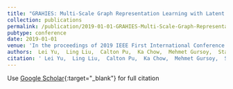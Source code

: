 ```yaml
---
title: "GRAHIES: Multi-Scale Graph Representation Learning with Latent Hierarchical Structure"
collection: publications
permalink: /publication/2019-01-01-GRAHIES-Multi-Scale-Graph-Representation-Learning-with-Latent-Hierarchical-Structure
pubtype: conference
date: 2019-01-01
venue: 'In the proceedings of 2019 IEEE First International Conference on Cognitive Machine Intelligence (CogMI)'
authors:  Lei Yu,  Ling Liu,  Calton Pu,  Ka Chow,  Mehmet Gursoy,  Stacey Truex,  Hong Min,  Arun Iyengar,  Gong Su,  Qi Zhang,  Donna Dillenberger
citation: ' Lei Yu,  Ling Liu,  Calton Pu,  Ka Chow,  Mehmet Gursoy,  Stacey Truex,  Hong Min,  Arun Iyengar,  Gong Su,  Qi Zhang,  Donna Dillenberger, &quot;GRAHIES: Multi-Scale Graph Representation Learning with Latent Hierarchical Structure.&quot; In the proceedings of 2019 IEEE First International Conference on Cognitive Machine Intelligence (CogMI), 2019.'
---
```

Use [Google Scholar](https://scholar.google.com/scholar?q=GRAHIES:+Multi+Scale+Graph+Representation+Learning+with+Latent+Hierarchical+Structure){:target="_blank"} for full citation